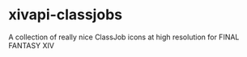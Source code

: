 # xivapi-classjobs
A collection of really nice ClassJob icons at high resolution for FINAL FANTASY XIV
